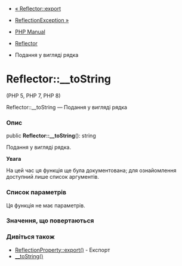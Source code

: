 - [« Reflector::export](reflector.export.md)
- [ReflectionException »](class.reflectionexception.md)

- [PHP Manual](index.md)
- [Reflector](class.reflector.md)
- Подання у вигляді рядка

# Reflector::\_\_toString

(PHP 5, PHP 7, PHP 8)

Reflector::\_\_toString — Подання у вигляді рядка

### Опис

public **Reflector::\_\_toString**(): string

Подання у вигляді рядка.

**Увага**

На цей час ця функція ще була документована; для
ознайомлення доступний лише список аргументів.

### Список параметрів

Ця функція не має параметрів.

### Значення, що повертаються

### Дивіться також

- [ReflectionProperty::export()](reflectionproperty.export.md) -
Експорт
- [\_\_toString()](language.oop5.magic.md#object.tostring)
